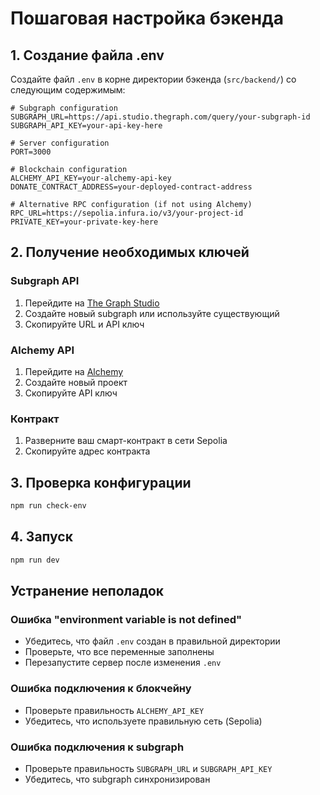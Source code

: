 # Пошаговая настройка бэкенда

## 1. Создание файла .env

Создайте файл `.env` в корне директории бэкенда (`src/backend/`) со следующим содержимым:

```env
# Subgraph configuration
SUBGRAPH_URL=https://api.studio.thegraph.com/query/your-subgraph-id
SUBGRAPH_API_KEY=your-api-key-here

# Server configuration
PORT=3000

# Blockchain configuration
ALCHEMY_API_KEY=your-alchemy-api-key
DONATE_CONTRACT_ADDRESS=your-deployed-contract-address

# Alternative RPC configuration (if not using Alchemy)
RPC_URL=https://sepolia.infura.io/v3/your-project-id
PRIVATE_KEY=your-private-key-here
```

## 2. Получение необходимых ключей

### Subgraph API
1. Перейдите на [The Graph Studio](https://studio.thegraph.com/)
2. Создайте новый subgraph или используйте существующий
3. Скопируйте URL и API ключ

### Alchemy API
1. Перейдите на [Alchemy](https://www.alchemy.com/)
2. Создайте новый проект
3. Скопируйте API ключ

### Контракт
1. Разверните ваш смарт-контракт в сети Sepolia
2. Скопируйте адрес контракта

## 3. Проверка конфигурации

```bash
npm run check-env
```

## 4. Запуск

```bash
npm run dev
```

## Устранение неполадок

### Ошибка "environment variable is not defined"
- Убедитесь, что файл `.env` создан в правильной директории
- Проверьте, что все переменные заполнены
- Перезапустите сервер после изменения `.env`

### Ошибка подключения к блокчейну
- Проверьте правильность `ALCHEMY_API_KEY`
- Убедитесь, что используете правильную сеть (Sepolia)

### Ошибка подключения к subgraph
- Проверьте правильность `SUBGRAPH_URL` и `SUBGRAPH_API_KEY`
- Убедитесь, что subgraph синхронизирован

